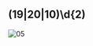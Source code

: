 ## (19|20|10)\d{2)

![05](https://github.com/user-attachments/assets/1021631a-a28e-4c23-8c36-f0f7015d5848)
